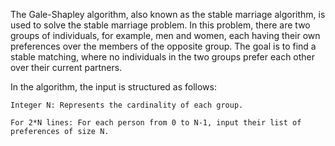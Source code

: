 The Gale-Shapley algorithm, also known as the stable marriage algorithm, is used to solve the stable marriage problem. 
In this problem, there are two groups of individuals, for example, men and women, each having their own preferences over the members of the opposite group. 
The goal is to find a stable matching, where no individuals in the two groups prefer each other over their current partners.

In the algorithm, the input is structured as follows:

    Integer N: Represents the cardinality of each group.

    For 2*N lines: For each person from 0 to N-1, input their list of preferences of size N.

